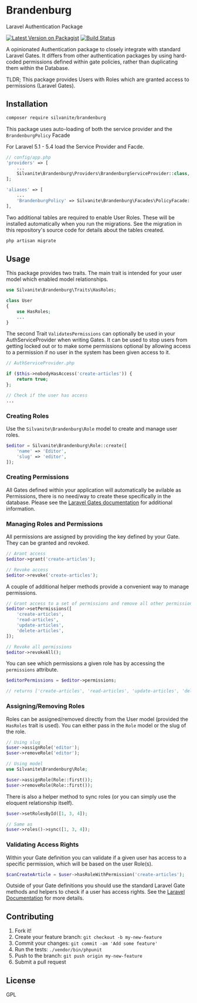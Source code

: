 # Brandenburg

Laravel Authentication Package

[![Latest Version on Packagist](https://img.shields.io/packagist/v/silvanite/brandenburg.svg?style=flat-square)](https://packagist.org/packages/silvanite/brandenburg)
[![Build Status](https://img.shields.io/travis/Silvanite/brandenburg/master.svg?style=flat-square)](https://travis-ci.org/Silvanite/brandenburg)

A opinionated Authentication package to closely integrate with standard Laravel Gates. It differs from other authentication packages by using hard-coded permissions defined within gate policies, rather than duplicating them within the Database.

TLDR; This package provides Users with Roles which are granted access to permissions (Laravel Gates).

## Installation

```sh
composer require silvanite/brandenburg
```

This package uses auto-loading of both the service provider and the `BrandenburgPolicy` Facade

For Laravel 5.1 - 5.4 load the Service Provider and Facde.

```php
// config/app.php
'providers' => [
    ...
    Silvanite\Brandenburg\Providers\BrandenburgServiceProvider::class,
];

'aliases' => [
    ...
    'BrandenburgPolicy' => Silvanite\Brandenburg\Facades\PolicyFacade::class,
],
```

Two additional tables are required to enable User Roles. These will be installed automatically when you run the migrations. See the migration in this repository's source code for details about the tables created.

```sh
php artisan migrate
```

## Usage

This package provides two traits. The main trait is intended for your user model which enabled model relationships.

```php
use Silvanite\Brandenburg\Traits\HasRoles;

class User
{
    use HasRoles;
    ...
}
```

The second Trait `ValidatesPermissions` can optionally be used in your AuthServiceProvider when writing Gates. It can be used to stop users from getting locked out or to make some permissions optional by allowing access to a permission if no user in the system has been given access to it.

```php
// AuthServiceProvider.php

if ($this->nobodyHasAccess('create-articles')) {
    return true;
};

// Check if the user has access
...
```

### Creating Roles

Use the `Silvanite\Brandenburg\Role` model to create and manage user roles.

```php
$editor = Silvanite\Brandenburg\Role::create([
    'name' => 'Editor',
    'slug' => 'editor',
]);
```

### Creating Permissions

All Gates defined within your application will automatically be avilable as Permissions, there is no need/way to create these specifically in the database. Please see the [Laravel Gates documentation](https://laravel.com/docs/5.5/authorization#writing-gates) for additional information.

### Managing Roles and Permissions

All permissions are assigned by providing the key defined by your Gate. They can be granted and revoked.

```php
// Arant access
$editor->grant('create-articles');

// Revoke access
$editor->revoke('create-articles');
```

A couple of additional helper methods provide a convenient way to manage permissions.

```php
// Grant access to a set of permissions and remove all other permissions
$editor->setPermissions([
    'create-articles',
    'read-articles',
    'update-articles',
    'delete-articles',
]);

// Revoke all permissions
$editor->revokeAll();
```

You can see which permissions a given role has by accessing the `permissions` attribute.

```php
$editorPermissions = $editor->permissions;

// returns ['create-articles', 'read-articles', 'update-articles', 'delete-articles']
```

### Assigning/Removing Roles

Roles can be assigned/removed directly from the User model (provided the `HasRoles` trait is used). You can either pass in the `Role` model or the slug of the role.

```php
// Using slug
$user->assignRole('editor');
$user->removeRole('editor');

// Using model
use Silvanite\Brandenburg\Role;

$user->assignRole(Role::first());
$user->removeRole(Role::first());
```

There is also a helper method to sync roles (or you can simply use the eloquent relationship itself).

```php
$user->setRolesById([1, 3, 4]);

// Same as
$user->roles()->sync([1, 3, 4]);
```

### Validating Access Rights

Within your Gate definition you can validate if a given user has access to a specific permission, which will be based on the user Role(s).

```php
$canCreateArticle = $user->hasRoleWithPermission('create-articles');
```

Outside of your Gate definitions you should use the standard Laravel Gate methods and helpers to check if a user has access rights. See the [Laravel Documentation](https://laravel.com/docs/5.5/authorization#authorizing-actions-via-gates) for more details.

## Contributing

1. Fork it!
1. Create your feature branch: `git checkout -b my-new-feature`
1. Commit your changes: `git commit -am 'Add some feature'`
1. Run the tests: `./vendor/bin/phpunit`
1. Push to the branch: `git push origin my-new-feature`
1. Submit a pull request

## License

GPL